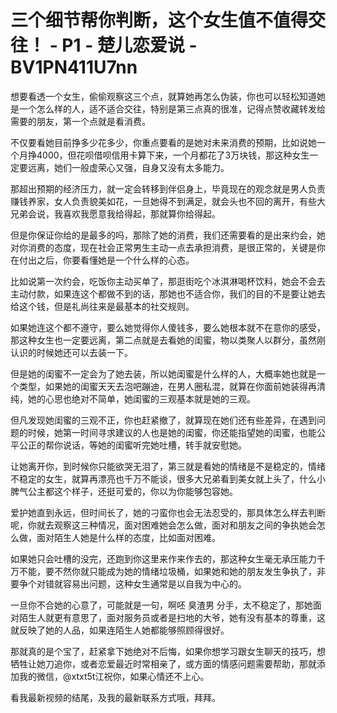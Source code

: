 # 三个细节帮你判断，这个女生值不值得交往！ - P1 - 楚儿恋爱说 - BV1PN411U7nn

想要看透一个女生，偷偷观察这三个点，就算她再怎么伪装，你也可以轻松知道她是一个怎么样的人，适不适合交往，特别是第三点真的很准，记得点赞收藏转发给需要的朋友，第一个点就是看消费。

不仅要看她目前挣多少花多少，你重点要看的是她对未来消费的预期，比如说她一个月挣4000，但花呗借呗信用卡算下来，一个月都花了3万块钱，那这种女生一定要远离，她们一般虚荣心又强，自身又没有太多能力。

那超出预期的经济压力，就一定会转移到伴侣身上，毕竟现在的观念就是男人负责赚钱养家，女人负责貌美如花，一旦她得不到满足，就会头也不回的离开，有些大兄弟会说，我喜欢我愿意我给得起，那就算你给得起。

但是你保证你给的是最多的吗，那除了她的消费，我们还需要看的是出来约会，她对你消费的态度，现在社会正常男生主动一点去承担消费，是很正常的，关键是你在付出之后，你要看懂她是一个什么样的心态。

比如说第一次约会，吃饭你主动买单了，那逛街吃个冰淇淋喝杯饮料，她会不会去主动付款，如果连这个都做不到的话，那她也不适合你，我们的目的不是要让她去给这个钱，但是礼尚往来是最基本的社交规则。

如果她连这个都不遵守，要么她觉得你人傻钱多，要么她根本就不在意你的感受，那这种女生也一定要远离，第二点就是去看她的闺蜜，物以类聚人以群分，虽然刚认识的时候她还可以去装一下。

但是她的闺蜜不一定会为了她去装，所以她闺蜜是什么样的人，大概率她也就是一个类型，如果她的闺蜜天天去泡吧蹦迪，在男人圈私混，就算在你面前她装得再清纯，她的心思也绝对不简单，她闺蜜的三观基本就是她的三观。

但凡发现她闺蜜的三观不正，你也赶紧撤了，就算现在她们还有些差异，在遇到问题的时候，她第一时间寻求建议的人也是她的闺蜜，你还能指望她的闺蜜，也能公平公正的帮你说话，等她的闺蜜听完她吐槽，转手就安慰她。

让她离开你，到时候你只能欲哭无泪了，第三就是看她的情绪是不是稳定的，情绪不稳定的女生，就算再漂亮也千万不能谈，很多大兄弟看到美女就上头了，什么小脾气公主都这个样子，还挺可爱的，你以为你能够包容她。

爱护她直到永远，但时间长了，她的刁蛮你也会无法忍受的，那具体怎么样去判断呢，你就去观察这三种情况，面对困难她会怎么做，面对和朋友之间的争执她会怎么做，面对陌生人她是什么样的态度，比如面对困难。

如果她只会吐槽的没完，还跑到你这里来作来作去的，那这种女生毫无承压能力千万不能，要不然你就只能成为她的情绪垃圾桶，如果她和她的朋友发生争执了，非要争个对错就容易出问题，这种女生通常是以自我为中心的。

一旦你不合她的心意了，可能就是一句，啊呸 臭渣男 分手，太不稳定了，那她面对陌生人就更有意思了，面对服务员或者是扫地的大爷，她有没有基本的尊重，这就反映了她的人品，如果连陌生人她都能够照顾得很好。

那就真的是个宝了，赶紧拿下她绝对不后悔，如果你想学习跟女生聊天的技巧，想牺牲让她刀追你，或者恋爱最近时常相亲了，或方面的情感问题需要帮助，那就添加我的微信，@xtxt5t江祝你，如果心情还不上心。

看我最新视频的结尾，及我的最新联系方式哦，拜拜。